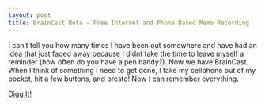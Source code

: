 ```yaml
--- 
layout: post
title: BrainCast Beta - Free Internet and Phone Based Memo Recording
---
```

I can’t tell you how many times I have been out somewhere and have had an idea that just faded away because I didnt take the time to leave myself a reminder (how often do you have a pen handy?). Now we have BrainCast. When I think of something I need to get done, I take my cellphone out of my pocket, hit a few buttons, and presto! Now I can remember everything.

[Digg It!](http://digg.com/software/BrainCast_Beta_Free_Internet_Phone_Based_Memo_Recording_Organization)
